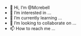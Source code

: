 - 👋 Hi, I’m @Mcrebell
- 👀 I’m interested in ...
- 🌱 I’m currently learning ...
- 💞️ I’m looking to collaborate on ...
- 📫 How to reach me ...

<!---
Mcrebell/Mcrebell is a ✨ special ✨ repository because its `README.md` (this file) appears on your GitHub profile.
You can click the Preview link to take a look at your changes.
--->
